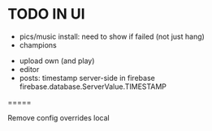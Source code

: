 # TODO IN UI

- pics/music install: need to show if failed (not just hang)
- champions

* upload own (and play)
* editor
* posts: timestamp server-side in firebase
  firebase.database.ServerValue.TIMESTAMP

=====

Remove config overrides local
